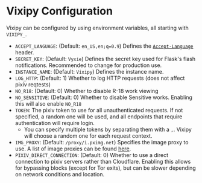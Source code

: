 # Vixipy Configuration

Vixipy can be configured by using environment variables, all starting with `VIXIPY_`.

* `ACCEPT_LANGUAGE`: (Default: `en_US,en;q=0.9`) Defines the [`Accept-Language`](https://developer.mozilla.org/en-US/docs/Web/HTTP/Reference/Headers/Accept-Language) header.
* `SECRET_KEY`: (Default: `Vyxie`) Defines the secret key used for Flask's flash notifications. Recommended to change for production use.
* `INSTANCE_NAME`: (Default: `Vixipy`) Defines the instance name.
* `LOG_HTTP`: (Default: 1) Whether to log HTTP requests (does not affect pixiv reqtests)
* `NO_R18`: (Default: 0) Whether to disable R-18 work viewing
* `NO_SENSITIVE`: (Default: 0) Whether to disable Sensitive works. Enabling this will also enable `NO_R18`
* `TOKEN`: The pixiv token to use for all unauthenticated requests. If not specified, a random one will be used, and all endpoints that require authentication will require login.
    * You can specify multiple tokens by separating them with a `,`. Vixipy will choose a random one for each request context.
* `IMG_PROXY`: (Default: `/proxy/i.pximg.net`) Specifies the image proxy to use. A list of image proxies can be found [here](https://pixivfe-docs.pages.dev/public-image-proxies/).
* `PIXIV_DIRECT_CONNECTION`: (Default: 0) Whether to use a direct connection to pixiv servers rather than Cloudflare. Enabling this allows for bypassing blocks (except for Tor exits), but can be slower depending on network conditions and location.
